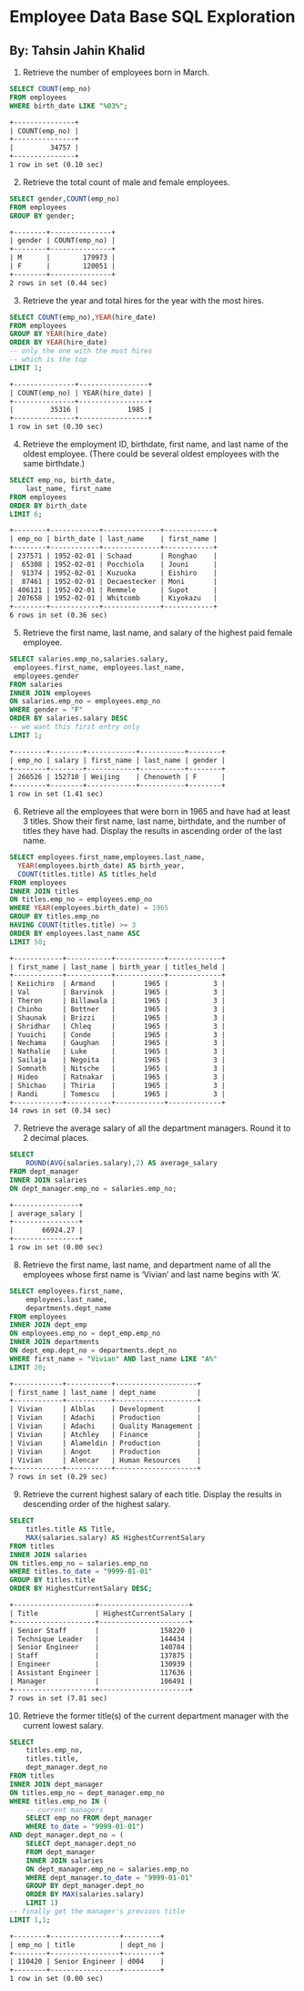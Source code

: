 # Employee Data Base SQL Exploration

## By: Tahsin Jahin Khalid

1. Retrieve the number of employees born in March.

```sql
SELECT COUNT(emp_no) 
FROM employees 
WHERE birth_date LIKE "%03%";
```

```txt
+---------------+
| COUNT(emp_no) |
+---------------+
|         34757 |
+---------------+
1 row in set (0.10 sec)
```

2. Retrieve the total count of male and female employees.

```sql
SELECT gender,COUNT(emp_no) 
FROM employees 
GROUP BY gender;
```

```txt
+--------+---------------+
| gender | COUNT(emp_no) |
+--------+---------------+
| M      |        179973 |
| F      |        120051 |
+--------+---------------+
2 rows in set (0.44 sec)
```

3. Retrieve the year and total hires for the year with the most hires.

```sql
SELECT COUNT(emp_no),YEAR(hire_date)
FROM employees
GROUP BY YEAR(hire_date) 
ORDER BY YEAR(hire_date)
-- only the one with the most hires
-- which is the top
LIMIT 1;
```

```txt
+---------------+-----------------+
| COUNT(emp_no) | YEAR(hire_date) |
+---------------+-----------------+
|         35316 |            1985 |
+---------------+-----------------+
1 row in set (0.30 sec)
```

4. Retrieve the employment ID, birthdate, first name, and last name of the oldest employee. (There could be several oldest employees with the same birthdate.)

```sql
SELECT emp_no, birth_date,
    last_name, first_name
FROM employees
ORDER BY birth_date
LIMIT 6;
```

```txt
+--------+------------+--------------+------------+
| emp_no | birth_date | last_name    | first_name |
+--------+------------+--------------+------------+
| 237571 | 1952-02-01 | Schaad       | Ronghao    |
|  65308 | 1952-02-01 | Pocchiola    | Jouni      |
|  91374 | 1952-02-01 | Kuzuoka      | Eishiro    |
|  87461 | 1952-02-01 | Decaestecker | Moni       |
| 406121 | 1952-02-01 | Remmele      | Supot      |
| 207658 | 1952-02-01 | Whitcomb     | Kiyokazu   |
+--------+------------+--------------+------------+
6 rows in set (0.36 sec)
```

5. Retrieve the first name, last name, and salary of the highest paid female employee.

```sql
SELECT salaries.emp_no,salaries.salary,
 employees.first_name, employees.last_name,
 employees.gender
FROM salaries
INNER JOIN employees
ON salaries.emp_no = employees.emp_no
WHERE gender = "F"
ORDER BY salaries.salary DESC
-- we want this first entry only
LIMIT 1;
```

```txt
+--------+--------+------------+-----------+--------+
| emp_no | salary | first_name | last_name | gender |
+--------+--------+------------+-----------+--------+
| 266526 | 152710 | Weijing    | Chenoweth | F      |
+--------+--------+------------+-----------+--------+
1 row in set (1.41 sec)
```

6. Retrieve all the employees that were born in 1965 and have had at least 3 titles. Show their first name, last name, birthdate, and the number of titles they have had. Display the results in ascending order of the last name.

```sql
SELECT employees.first_name,employees.last_name,
  YEAR(employees.birth_date) AS birth_year,
  COUNT(titles.title) AS titles_held
FROM employees
INNER JOIN titles
ON titles.emp_no = employees.emp_no
WHERE YEAR(employees.birth_date) = 1965
GROUP BY titles.emp_no
HAVING COUNT(titles.title) >= 3
ORDER BY employees.last_name ASC
LIMIT 50;
```

```txt
+------------+-----------+------------+-------------+
| first_name | last_name | birth_year | titles_held |
+------------+-----------+------------+-------------+
| Keiichiro  | Armand    |       1965 |           3 |
| Val        | Barvinok  |       1965 |           3 |
| Theron     | Billawala |       1965 |           3 |
| Chinho     | Bottner   |       1965 |           3 |
| Shaunak    | Brizzi    |       1965 |           3 |
| Shridhar   | Chleq     |       1965 |           3 |
| Yuuichi    | Conde     |       1965 |           3 |
| Nechama    | Gaughan   |       1965 |           3 |
| Nathalie   | Luke      |       1965 |           3 |
| Sailaja    | Negoita   |       1965 |           3 |
| Somnath    | Nitsche   |       1965 |           3 |
| Hideo      | Ratnakar  |       1965 |           3 |
| Shichao    | Thiria    |       1965 |           3 |
| Randi      | Tomescu   |       1965 |           3 |
+------------+-----------+------------+-------------+
14 rows in set (0.34 sec)
```

7. Retrieve the average salary of all the department managers. Round it to 2 decimal places.

```sql
SELECT 
    ROUND(AVG(salaries.salary),2) AS average_salary
FROM dept_manager
INNER JOIN salaries
ON dept_manager.emp_no = salaries.emp_no;
```

```txt
+----------------+
| average_salary |
+----------------+
|       66924.27 |
+----------------+
1 row in set (0.00 sec)
```

8. Retrieve the first name, last name, and department name of all the employees whose first name is ‘Vivian’ and last name begins with ‘A’.

```sql
SELECT employees.first_name,
    employees.last_name,
    departments.dept_name
FROM employees
INNER JOIN dept_emp
ON employees.emp_no = dept_emp.emp_no
INNER JOIN departments
ON dept_emp.dept_no = departments.dept_no
WHERE first_name = "Vivian" AND last_name LIKE "A%"
LIMIT 20;
```

```txt
+------------+-----------+--------------------+
| first_name | last_name | dept_name          |
+------------+-----------+--------------------+
| Vivian     | Alblas    | Development        |
| Vivian     | Adachi    | Production         |
| Vivian     | Adachi    | Quality Management |
| Vivian     | Atchley   | Finance            |
| Vivian     | Alameldin | Production         |
| Vivian     | Angot     | Production         |
| Vivian     | Alencar   | Human Resources    |
+------------+-----------+--------------------+
7 rows in set (0.29 sec)
```

9. Retrieve the current highest salary of each title. Display the results in descending order of the highest salary.

```sql
SELECT 
    titles.title AS Title,
    MAX(salaries.salary) AS HighestCurrentSalary
FROM titles
INNER JOIN salaries
ON titles.emp_no = salaries.emp_no
WHERE titles.to_date = "9999-01-01"
GROUP BY titles.title
ORDER BY HighestCurrentSalary DESC;
```

```txt
+--------------------+----------------------+
| Title              | HighestCurrentSalary |
+--------------------+----------------------+
| Senior Staff       |               158220 |
| Technique Leader   |               144434 |
| Senior Engineer    |               140784 |
| Staff              |               137875 |
| Engineer           |               130939 |
| Assistant Engineer |               117636 |
| Manager            |               106491 |
+--------------------+----------------------+
7 rows in set (7.81 sec)
```

10. Retrieve the former title(s) of the current department manager with the current lowest salary.

```sql
SELECT 
    titles.emp_no,
    titles.title,
    dept_manager.dept_no
FROM titles
INNER JOIN dept_manager
ON titles.emp_no = dept_manager.emp_no 
WHERE titles.emp_no IN (
    -- current managers
    SELECT emp_no FROM dept_manager
    WHERE to_date = "9999-01-01")
AND dept_manager.dept_no = (
    SELECT dept_manager.dept_no
    FROM dept_manager
    INNER JOIN salaries
    ON dept_manager.emp_no = salaries.emp_no
    WHERE dept_manager.to_date = "9999-01-01"
    GROUP BY dept_manager.dept_no
    ORDER BY MAX(salaries.salary)
    LIMIT 1)
-- finally get the manager's previous title
LIMIT 1,1;

```

```txt
+--------+-----------------+---------+
| emp_no | title           | dept_no |
+--------+-----------------+---------+
| 110420 | Senior Engineer | d004    |
+--------+-----------------+---------+
1 row in set (0.00 sec)
```
